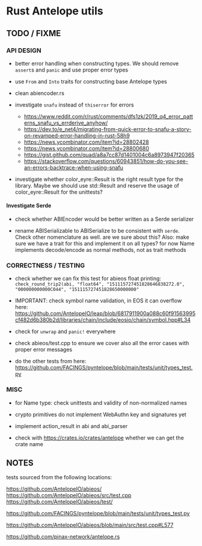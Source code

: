 # Rust Antelope utils


## TODO / FIXME

### API DESIGN

- better error handling when constructing types. We should remove `assert`s and `panic` and use proper error types

- use `From` and `Into` traits for constructing base Antelope types

- clean abiencoder.rs

- investigate `snafu` instead of `thiserror` for errors
  - https://www.reddit.com/r/rust/comments/dfs1zk/2019_q4_error_patterns_snafu_vs_errderive_anyhow/
  - https://dev.to/e_net4/migrating-from-quick-error-to-snafu-a-story-on-revamped-error-handling-in-rust-58h9
  - https://news.ycombinator.com/item?id=28802428
  - https://news.ycombinator.com/item?id=28800680
  - https://gist.github.com/quad/a8a7cc87d1401004c6a8973947f20365
  - https://stackoverflow.com/questions/60943851/how-do-you-see-an-errors-backtrace-when-using-snafu

- investigate whether color_eyre::Result is the right result type for the library. Maybe we should use std::Result and reserve the usage of color_eyre::Result for the unittests?

#### Investigate Serde

- check whether ABIEncoder would be better written as a Serde serializer

- rename ABISerializable to ABISerialize to be consistent with `serde`. Check other nomenclature as well.
  are we sure about this?
  Also: make sure we have a trait for this and implement it on all types? for now Name implements decode/encode as normal methods, not as trait methods


### CORRECTNESS / TESTING

- check whether we can fix this test for abieos float printing:
  `check_round_trip2(abi, "float64", "151115727451828646838272.0", "000000000000C044", "151115727451828650000000"`

- IMPORTANT: check symbol name validation, in EOS it can overflow here:
  https://github.com/AntelopeIO/leap/blob/6817911900a088c60f91563995cf482d6b380b2d/libraries/chain/include/eosio/chain/symbol.hpp#L34

- check for `unwrap` and `panic!` everywhere

- check abieos/test.cpp to ensure we cover also all the error cases with proper error messages

- do the other tests from here: https://github.com/FACINGS/pyntelope/blob/main/tests/unit/types_test.py


### MISC

- for Name type: check unittests and validity of non-normalized names

- crypto primitives do not implement WebAuthn key and signatures yet

- implement action_result in abi and abi_parser

- check with https://crates.io/crates/antelope whether we can get the crate name


## NOTES

tests sourced from the following locations:

https://github.com/AntelopeIO/abieos/
https://github.com/AntelopeIO/abieos/src/test.cpp
https://github.com/AntelopeIO/abieos/test/

https://github.com/FACINGS/pyntelope/blob/main/tests/unit/types_test.py

https://github.com/AntelopeIO/abieos/blob/main/src/test.cpp#L577

https://github.com/pinax-network/antelope.rs
